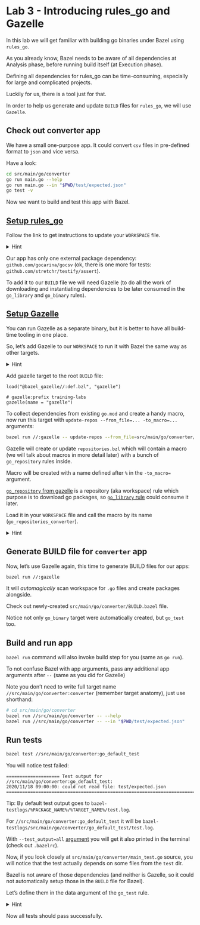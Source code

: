 # Lab 3 - Introducing rules_go and Gazelle

In this lab we will get familiar with building go binaries under Bazel using `rules_go`.

As you already know, Bazel needs to be aware of all dependencies at Analysis phase,
before running build itself (at Execution phase).

Defining all dependencies for rules_go can be time-consuming, especially for large and complicated projects.

Luckily for us, there is a tool just for that.

In order to help us generate and update `BUILD` files for `rules_go`, we will use `Gazelle`.


## Check out converter app

We have a small one-purpose app. It could convert `csv` files in pre-defined format to `json` and vice versa.

Have a look:

```bash
cd src/main/go/converter
go run main.go --help
go run main.go --in "$PWD/test/expected.json"
go test -v
``` 

Now we want to build and test this app with Bazel.

## [Setup rules_go](https://github.com/bazelbuild/rules_go#setup)

Follow the link to get instructions to update your `WORKSPACE` file.

<details>
  <summary>Hint</summary> WORKSPACE file updates:
  
```bazel
http_archive(
    name = "io_bazel_rules_go",
    sha256 = "207fad3e6689135c5d8713e5a17ba9d1290238f47b9ba545b63d9303406209c6",
    urls = [
        "https://mirror.bazel.build/github.com/bazelbuild/rules_go/releases/download/v0.24.7/rules_go-v0.24.7.tar.gz",
        "https://github.com/bazelbuild/rules_go/releases/download/v0.24.7/rules_go-v0.24.7.tar.gz",
    ],
)

load("@io_bazel_rules_go//go:deps.bzl", "go_register_toolchains", "go_rules_dependencies")

go_rules_dependencies()

go_register_toolchains()
```
</details>

Our app has only one external package dependency: `github.com/gocarina/gocsv` (ok, there is one more for tests: `github.com/stretchr/testify/assert`).

To add it to our `BUILD` file we will need Gazelle (to do all the work of downloading and instantiating
 dependencies to be later consumed in the `go_library` and `go_binary` rules).


## [Setup Gazelle](https://github.com/bazelbuild/bazel-gazelle#running-gazelle-with-bazel)

You can run Gazelle as a separate binary, but it is better to have all build-time tooling in one place.

So, let’s add Gazelle to our `WORKSPACE` to run it with Bazel the same way as other targets.

<details>
  <summary>Hint</summary> WORKSPACE file updates:
  
```bazel
http_archive(
    name = "bazel_gazelle",
    sha256 = "cdb02a887a7187ea4d5a27452311a75ed8637379a1287d8eeb952138ea485f7d",
    urls = [
        "https://mirror.bazel.build/github.com/bazelbuild/bazel-gazelle/releases/download/v0.21.1/bazel-gazelle-v0.21.1.tar.gz",
        "https://github.com/bazelbuild/bazel-gazelle/releases/download/v0.21.1/bazel-gazelle-v0.21.1.tar.gz",
    ],
)

load("@bazel_gazelle//:deps.bzl", "gazelle_dependencies", "go_repository")

gazelle_dependencies()
```
</details>

Add gazelle target to the root `BUILD` file:

```bazel
load("@bazel_gazelle//:def.bzl", "gazelle")

# gazelle:prefix training-labs
gazelle(name = "gazelle")
```

To collect dependencies from existing `go.mod` and create a handy macro, now run this target with `update-repos --from_file=... -to_macro=...` arguments:

```bash
bazel run //:gazelle -- update-repos --from_file=src/main/go/converter/go.mod -to_macro=repositories.bzl%go_repositories_converter
```

Gazelle will create or update `repositories.bzl` which will contain a macro (we will talk about macros in more detail later) with a bunch of `go_repository` rules inside.

Macro will be created with a name defined after `%` in the `-to_macro=` argument.

[`go_repository` from gazelle](https://github.com/bazelbuild/bazel-gazelle/blob/master/internal/go_repository.bzl) is a repository (aka workspace) rule which
 purpose is to download go packages, so [`go_library` rule](https://github.com/bazelbuild/rules_go/blob/master/go/private/rules/library.bzl) could consume it later.

Load it in your `WORKSPACE` file and call the macro by its name (`go_repositories_converter`).


<details>
  <summary>Hint</summary> WORKSPACE file updates:
  
```bazel  
load("//:repositories.bzl", "go_repositories_converter")

go_repositories_converter()
```
</details>

## Generate BUILD file for `converter` app

Now, let’s use Gazelle again, this time to generate BUILD files for our apps:

```bash
bazel run //:gazelle
```

It will *automagically* scan workspace for `.go` files and create packages alongside.

Check out newly-created `src/main/go/converter/BUILD.bazel` file.

Notice not only `go_binary` target were automatically created, but `go_test` too.

## Build and run app

`bazel run` command will also invoke build step for you (same as `go run`).

To not confuse Bazel with app arguments, pass any additional app arguments after `--` (same as you did for Gazelle) 

Note you don’t need to write full target name `//src/main/go/converter:converter` (remember target anatomy), just use shorthand:

```bash
# cd src/main/go/converter
bazel run //src/main/go/converter -- --help
bazel run //src/main/go/converter -- --in "$PWD/test/expected.json"
```


## Run tests

```bash
bazel test //src/main/go/converter:go_default_test
```

You will notice test failed:

```log
==================== Test output for //src/main/go/converter:go_default_test:
2020/11/18 09:00:00: could not read file: test/expected.json
================================================================================
```

Tip: By default test output goes to `bazel-testlogs/%PACKAGE_NAME%/%TARGET_NAME%/test.log`.

For `//src/main/go/converter:go_default_test` it will be `bazel-testlogs/src/main/go/converter/go_default_test/test.log`.

With `--test_output=all` [argument](https://docs.bazel.build/versions/master/command-line-reference.html#flag--test_output) 
you will get it also printed in the terminal (check out `.bazelrc`).

Now, if you look closely at `src/main/go/converter/main_test.go` source, you will notice that the test actually depends on some files from the `test` dir.

Bazel is not aware of those dependencies (and neither is Gazelle, so it could not automatically setup those in the `BUILD` file for Bazel).

Let’s define them in the data argument of the `go_test` rule.

<details>
  <summary>Hint</summary> BUILD file updates:
  
```bazel
go_test(
    name = "go_default_test",
    srcs = ["main_test.go"],
    embed = [":go_default_library"],
    deps = ["@com_github_stretchr_testify//assert:go_default_library"],
    data = glob(["test/**"]),
    size="small",
)
```

Or, in a more granular way:

```bazel
go_test(
    #...
    data = [
        "test/expected.csv",
        "test/expected.json",
    ],
)
```
</details>

Now all tests should pass successfully.
